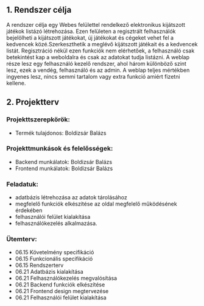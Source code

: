 ## 1. Rendszer célja
A rendszer célja egy Webes felülettel rendelkező elektronikus kijátszott játékok listázó létrehozása.
Ezen felületen a regisztrált felhasználók bejelölheti a kijátszott játékokat, új játékokat és cégeket vehet fel a kedvencek közé.Szerkeszthetik a meglévő kijátszott játékait és a kedvencek listát.
Regisztráció nékül ezen funkciók nem elérhetőek, a felhasználó csak betekintést kap a weboldalra és csak az adatokat tudja listázni.
A weblap része lesz egy felhasználó kezelő rendszer, ahol három különböző szint lesz, ezek a vendég, felhasználó és az admin.
A weblap teljes mértékben ingyenes lesz, nincs semmi tartalom vagy extra funkció amiért fizetni kellene.

## 2. Projektterv
### Projekttszerepkörök:
  * Termék tulajdonos: Boldizsár Balázs
### Projekttmunkások és felelősségek:
  * Backend munkálatok: Boldizsár Balázs
  * Frontend munkálatok: Boldizsár Balázs

### Feladatuk: 
- adatbázis létrehozása az adatok tárolásához
- megfelelő funkciók elkészítése az oldal megfelelő működésének érdekében
- felhasználói felület kialakítása
- felhasználókezelés alkalmazása.

### Ütemterv:
 - 06.15 Követelmény specifikáció 
 - 06.15 Funkcionális specifikáció
 - 06.15 Rendszerterv
 - 06.21 Adatbázis kialakítása
 - 06.21 Felhasználókezelés megvalósítása
 - 06.21 Backend funkciók elkészítése
 - 06.21 Frontend design megtervezése
 - 06.21 Felhasználói felület kialakítása